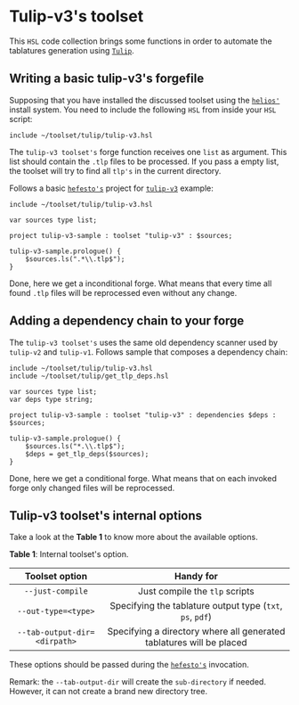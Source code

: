 # Tulip-v3's toolset

This ``HSL`` code collection brings some functions in order to automate the tablatures generation using
[``Tulip``](https://github.com/rafael-santiago/tulip).

## Writing a basic tulip-v3's forgefile

Supposing that you have installed the discussed toolset using the [``helios'``](https://github.com/rafael-santiago/helios)
install system. You need to include the following ``HSL`` from inside your ``HSL`` script:

```
include ~/toolset/tulip/tulip-v3.hsl
```

The ``tulip-v3 toolset's`` forge function receives one ``list`` as argument. This list should contain the
``.tlp`` files to be processed. If you pass a empty list, the toolset will try to find all ``tlp's`` in the
current directory.

Follows a basic [``hefesto's``](https://github.com/rafael-santiago/hefesto) project for [``tulip-v3``](https://github.com/rafael-santiago/tulip)
example:

```
include ~/toolset/tulip/tulip-v3.hsl

var sources type list;

project tulip-v3-sample : toolset "tulip-v3" : $sources;

tulip-v3-sample.prologue() {
    $sources.ls(".*\\.tlp$");
}
```

Done, here we get a inconditional forge. What means that every time all found ``.tlp`` files will be reprocessed
even without any change.

## Adding a dependency chain to your forge

The ``tulip-v3 toolset's`` uses the same old dependency scanner used by ``tulip-v2`` and ``tulip-v1``. Follows sample
that composes a dependency chain:

```
include ~/toolset/tulip/tulip-v3.hsl
include ~/toolset/tulip/get_tlp_deps.hsl

var sources type list;
var deps type string;

project tulip-v3-sample : toolset "tulip-v3" : dependencies $deps : $sources;

tulip-v3-sample.prologue() {
    $sources.ls("*.\\.tlp$");
    $deps = get_tlp_deps($sources);
}
```

Done, here we get a conditional forge. What means that on each invoked forge only changed files will be reprocessed.

## Tulip-v3 toolset's internal options

Take a look at the **Table 1** to know more about the available options.

**Table 1**: Internal toolset's option.

|         **Toolset option**               |                **Handy for**                                         |
|:----------------------------------------:|:--------------------------------------------------------------------:|
|             ``--just-compile``           |           Just compile the ``tlp`` scripts                           |
|            ``--out-type=<type>``         | Specifying the tablature output type (``txt``, ``ps``, ``pdf``)      |
|       ``--tab-output-dir=<dirpath>``     | Specifying a directory where all generated tablatures will be placed |

These options should be passed during the [``hefesto's``](https://github.com/rafael-santiago/hefesto) invocation.

Remark: the ``--tab-output-dir`` will create the ``sub-directory`` if needed. However, it can not create a brand new directory tree.
